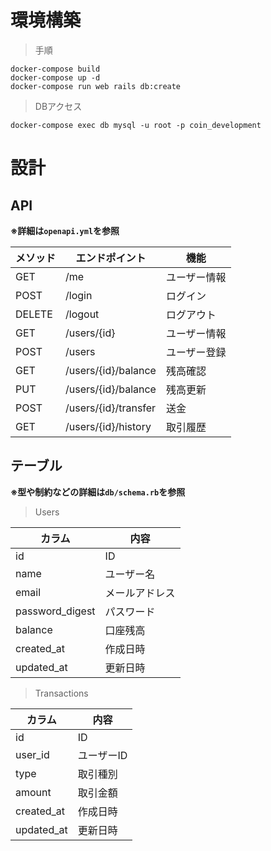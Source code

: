 # 環境構築

> 手順
```
docker-compose build
docker-compose up -d
docker-compose run web rails db:create
```

> DBアクセス
```
docker-compose exec db mysql -u root -p coin_development
```

# 設計
## API
**※詳細は`openapi.yml`を参照**

| メソッド |  エンドポイント  |  機能  |
|-|-|-|
| GET | /me | ユーザー情報 |
| POST | /login | ログイン |
| DELETE | /logout | ログアウト |
| GET | /users/{id} | ユーザー情報 |
| POST | /users | ユーザー登録 |
| GET | /users/{id}/balance | 残高確認 |
| PUT | /users/{id}/balance | 残高更新 |
| POST | /users/{id}/transfer | 送金 |
| GET | /users/{id}/history | 取引履歴 |


## テーブル
**※型や制約などの詳細は`db/schema.rb`を参照**

> Users

|  カラム  |  内容  |
|-|-|
| id | ID |
| name | ユーザー名 |
| email | メールアドレス |
| password_digest | パスワード |
| balance | 口座残高 |
| created_at | 作成日時 |
| updated_at | 更新日時 |
> Transactions

|  カラム  |  内容  |
|-|-|
| id | ID |
| user_id | ユーザーID |
| type | 取引種別 |
| amount | 取引金額 |
| created_at | 作成日時 |
| updated_at | 更新日時 |
